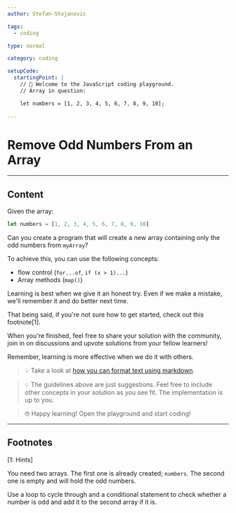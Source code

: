 ```yaml
---
author: Stefan-Stojanovic

tags:
  - coding

type: normal

category: coding

setupCode:
  startingPoint: |
    // 👋 Welcome to the JavaScript coding playground.
    // Array in question:

    let numbers = [1, 2, 3, 4, 5, 6, 7, 8, 9, 10];
    
---
```


# Remove Odd Numbers From an Array

---

## Content

Given the array:
```javascript
let numbers = [1, 2, 3, 4, 5, 6, 7, 8, 9, 10]
```

Can you create a program that will create a new array containing only the odd numbers from `myArray`?

To achieve this, you can use the following concepts:
- flow control (`for...of`, `if (x > 1)...`)
- Array methods (`map()`)

Learning is best when we give it an honest try. Even if we make a mistake, we'll remember it and do better next time.

That being said, if you're not sure how to get started, check out this footnote[1]. 

When you're finished, feel free to share your solution with the community, join in on discussions and upvote solutions from your fellow learners!

Remember, learning is more effective when we do it with others.

> 💡 Take a look at [how you can format text using markdown](https://www.enki.com/glossary/general/markdown-formatting).

> 💡 The guidelines above are just suggestions. Feel free to include other concepts in your solution as you see fit. The implementation is up to you.

> 🤓 Happy learning! Open the playground and start coding!


---

## Footnotes

[1: Hints]

You need two arrays. The first one is already created; `numbers`. The second one is empty and will hold the odd numbers.

Use a loop to cycle through and a conditional statement to check whether a number is odd and add it to the second array if it is.
